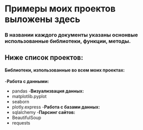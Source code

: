 # Примеры моих проектов выложены здесь

### В названии каждого документы указаны оснонвые использованные библиотеки, функции, методы. 

Ниже список проектов:
- 

#### Библиотеки, изпользованные во всем моих проектах:

-**Работа с данными:**
  - pandas
-**Визуализвация данных:**
  - matplotlib.pyplot
  - seaborn
  - plotly.express
-**Работа с базами данных:**
  - sqlalchemy
-**Парсинг сайтов:**
  - BeautifulSoup
  - requests


